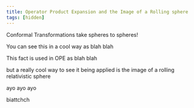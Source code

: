 ```yaml
---
title: Operator Product Expansion and the Image of a Rolling sphere
tags: [hidden]
---
```



Conformal Transformations take spheres to spheres!

You can see this in a cool way as blah blah

This fact is used in OPE as blah blah

but a really cool way to see it being applied is the image of a rolling relativistic sphere

ayo ayo ayo

biattchch